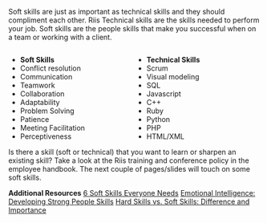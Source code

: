 Soft skills are just as important as technical skills and they should compliment each other.  Riis Technical skills are the skills needed to perform your job.  Soft skills are the people skills that make you successful when on a team or working with a client.

<div style="float: left; width: 50%;">
<ul>
<li><B>Soft Skills </B></li>
<li>Conflict resolution</li>
<li>Communication</li>
<li>Teamwork </li>
<li>Collaboration</li>
<li>Adaptability</li>
<li>Problem Solving</li>
<li>Patience</li>
<li>Meeting Facilitation</li>
<li>Perceptiveness</li>
</ul>
</div>
<div style="float: right; width: 50%;">
<ul>
<li><B>Technical Skills </B></li>
<li>Scrum</li>
<li>Visual modeling</li>
<li>SQL</li>
<li>Javascript</li>
<li>C++</li>
<li>Ruby</li>
<li>Python</li>
<li>PHP</li>
<li>HTML/XML</li>
</ul>
</div>

Is there a skill (soft or technical) that you want to learn or sharpen an existing skill?  Take a look at the Riis training and conference policy in the employee handbook.  The next couple of pages/slides will touch on some  soft skills.

**Additional Resources**
[6 Soft Skills Everyone Needs](http://career-advice.monster.com/career-development/getting-promoted/six-soft-skills-everyone-needs-hot-jobs/article.aspx)
[Emotional Intelligence: Developing Strong People Skills](https://www.mindtools.com/pages/article/newCDV_59.htm)
[Hard Skills vs. Soft Skills: Difference and Importance]( https://bemycareercoach.com/soft-skills/hard-skills-soft-skills.html)



